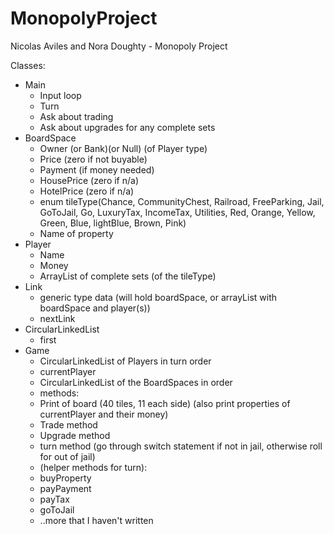 # MonopolyProject
Nicolas Aviles and Nora Doughty - Monopoly Project

Classes:
- Main
   - Input loop
   - Turn
   - Ask about trading
   - Ask about upgrades for any complete sets
- BoardSpace
   - Owner (or Bank)(or Null)    (of Player type)
   - Price (zero if not buyable)
   - Payment (if money needed)
   - HousePrice (zero if n/a)
   - HotelPrice (zero if n/a)
   - enum tileType(Chance, CommunityChest, Railroad, FreeParking, Jail, GoToJail, Go, LuxuryTax, IncomeTax, Utilities, Red, Orange, Yellow, Green, Blue, lightBlue, Brown, Pink)
   - Name of property
- Player
   - Name
   - Money
   - ArrayList of complete sets (of the tileType)
- Link
   - generic type data (will hold boardSpace, or arrayList with boardSpace and player(s))
   - nextLink
- CircularLinkedList
   - first
- Game
   - CircularLinkedList of Players in turn order
   - currentPlayer
   - CircularLinkedList of the BoardSpaces in order
   - methods:
   - Print of board (40 tiles, 11 each side) (also print properties of currentPlayer and their money)
   - Trade method
   - Upgrade method 
   - turn method (go through switch statement if not in jail, otherwise roll for out of jail)
   - (helper methods for turn):
   - buyProperty
   - payPayment
   - payTax
   - goToJail
   - ..more that I haven't written


